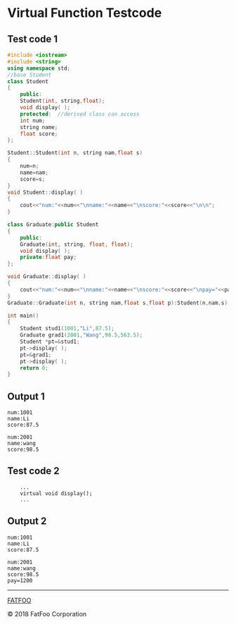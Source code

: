 # Virtual Function Testcode

## Test code 1

```c++
#include <iostream>
#include <string>
using namespace std;
//base Student
class Student
{
    public:
    Student(int, string,float);  
    void display( );
    protected:  //derived class can access
    int num;
    string name;
    float score;
};

Student::Student(int n, string nam,float s)
{
    num=n;
    name=nam;
    score=s;
}
void Student::display( )
{
    cout<<"num:"<<num<<"\nname:"<<name<<"\nscore:"<<score<<"\n\n";
}

class Graduate:public Student
{
    public:
    Graduate(int, string, float, float);
    void display( );
    private:float pay;
};

void Graduate::display( )
{
    cout<<"num:"<<num<<"\nname:"<<name<<"\nscore:"<<score<<"\npay="<<pay<<endl;
}
Graduate::Graduate(int n, string nam,float s,float p):Student(n,nam,s),pay(p){}

int main()
{
    Student stud1(1001,"Li",87.5);
    Graduate grad1(2001,"Wang",98.5,563.5);
    Student *pt=&stud1;
    pt->display( );
    pt=&grad1;
    pt->display( );
    return 0;
}
```
## Output 1
```
num:1001
name:Li
score:87.5

num:2001
name:wang
score:98.5
```
## Test code 2
```
    ...
    virtual void display(); 
    ...
```
## Output 2
```
num:1001
name:Li
score:87.5

num:2001
name:wang
score:98.5
pay=1200
```


----------------------

[FATFOO](https://github.com/snowyben/00_notes)

<div class="footer">
&copy; 2018 FatFoo Corporation
</div>
